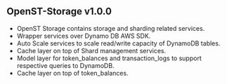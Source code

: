 ## OpenST-Storage v1.0.0
- OpenST Storage contains storage and sharding related services.
- Wrapper services over Dynamo DB AWS SDK.
- Auto Scale services to scale read/write capacity of DynamoDB tables.
- Cache layer on top of Shard management services.
- Model layer for token_balances and transaction_logs to support respective queries to DynamoDB.
- Cache layer on top of token_balances.